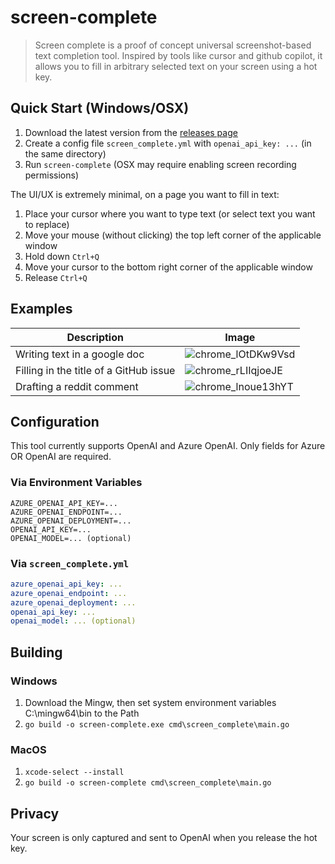 # screen-complete

> Screen complete is a proof of concept universal screenshot-based text completion tool. Inspired by tools like cursor and github copilot, it allows you to fill in arbitrary selected text on your screen using a hot key.

## Quick Start (Windows/OSX)

1. Download the latest version from the [releases page](https://github.com/sshh12/screen-complete/releases)
2. Create a config file `screen_complete.yml` with `openai_api_key: ...` (in the same directory)
3. Run `screen-complete` (OSX may require enabling screen recording permissions)

The UI/UX is extremely minimal, on a page you want to fill in text:
1. Place your cursor where you want to type text (or select text you want to replace)
1. Move your mouse (without clicking) the top left corner of the applicable window
2. Hold down `Ctrl+Q`
3. Move your cursor to the bottom right corner of the applicable window
4. Release `Ctrl+Q`

## Examples

| Description | Image |
|-------------|-------|
| Writing text in a google doc | ![chrome_lOtDKw9Vsd](https://github.com/user-attachments/assets/eb7e2a84-52e5-480c-9fd8-b744c3b04f13) |
| Filling in the title of a GitHub issue | ![chrome_rLIIqjoeJE](https://github.com/user-attachments/assets/257c990f-fcfd-46cf-b0c8-d0c6a28e6137) | 
| Drafting a reddit comment | ![chrome_lnoue13hYT](https://github.com/user-attachments/assets/0f3a263c-8ab6-42da-8985-2369a2fadd5e) |


## Configuration

This tool currently supports OpenAI and Azure OpenAI. Only fields for Azure OR OpenAI are required.

### Via Environment Variables

```
AZURE_OPENAI_API_KEY=...
AZURE_OPENAI_ENDPOINT=...
AZURE_OPENAI_DEPLOYMENT=...
OPENAI_API_KEY=...
OPENAI_MODEL=... (optional)
```

### Via `screen_complete.yml`

```yaml
azure_openai_api_key: ...
azure_openai_endpoint: ...
azure_openai_deployment: ...
openai_api_key: ...
openai_model: ... (optional)
```

## Building

### Windows

1. Download the Mingw, then set system environment variables C:\mingw64\bin to the Path
2. `go build -o screen-complete.exe cmd\screen_complete\main.go`

### MacOS

1. `xcode-select --install`
2. `go build -o screen-complete cmd\screen_complete\main.go`

## Privacy

Your screen is only captured and sent to OpenAI when you release the hot key.